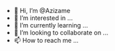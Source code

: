 - 👋 Hi, I’m @Azizame
- 👀 I’m interested in ...
- 🌱 I’m currently learning ...
- 💞️ I’m looking to collaborate on ...
- 📫 How to reach me ...

<!---
Azizame/Azizame is a ✨ special ✨ repository because its `README.md` (this file) appears on your GitHub profile.
You can click the Preview link to take a look at your changes.
--->
